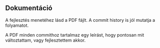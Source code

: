 ## Dokumentáció

A fejlesztés menetéhez lásd a PDF fájlt. A commit history 
is jól mutatja a folyamatot.

A PDF minden commithoz tartalmaz egy leírást, hogy pontosan 
mit változtattam, vagy fejlesztettem akkor.